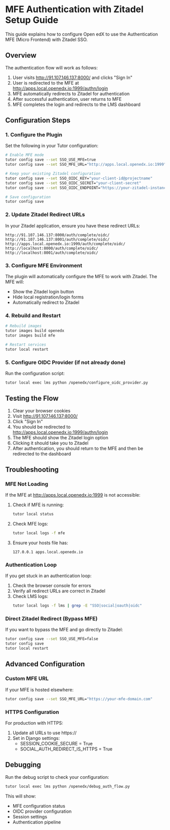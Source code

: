 # MFE Authentication with Zitadel Setup Guide

This guide explains how to configure Open edX to use the Authentication MFE (Micro Frontend) with Zitadel SSO.

## Overview

The authentication flow will work as follows:
1. User visits http://91.107.146.137:8000/ and clicks "Sign In"
2. User is redirected to the MFE at http://apps.local.openedx.io:1999/authn/login
3. MFE automatically redirects to Zitadel for authentication
4. After successful authentication, user returns to MFE
5. MFE completes the login and redirects to the LMS dashboard

## Configuration Steps

### 1. Configure the Plugin

Set the following in your Tutor configuration:

```bash
# Enable MFE mode
tutor config save --set SSO_USE_MFE=true
tutor config save --set SSO_MFE_URL="http://apps.local.openedx.io:1999"

# Keep your existing Zitadel configuration
tutor config save --set SSO_OIDC_KEY="your-client-id@projectname"
tutor config save --set SSO_OIDC_SECRET="your-client-secret"
tutor config save --set SSO_OIDC_ENDPOINT="https://your-zitadel-instance.zitadel.cloud"

# Save configuration
tutor config save
```

### 2. Update Zitadel Redirect URLs

In your Zitadel application, ensure you have these redirect URLs:

```
http://91.107.146.137:8000/auth/complete/oidc/
http://91.107.146.137:8001/auth/complete/oidc/
http://apps.local.openedx.io:1999/auth/complete/oidc/
http://localhost:8000/auth/complete/oidc/
http://localhost:8001/auth/complete/oidc/
```

### 3. Configure MFE Environment

The plugin will automatically configure the MFE to work with Zitadel. The MFE will:
- Show the Zitadel login button
- Hide local registration/login forms
- Automatically redirect to Zitadel

### 4. Rebuild and Restart

```bash
# Rebuild images
tutor images build openedx
tutor images build mfe

# Restart services
tutor local restart
```

### 5. Configure OIDC Provider (if not already done)

Run the configuration script:

```bash
tutor local exec lms python /openedx/configure_oidc_provider.py
```

## Testing the Flow

1. Clear your browser cookies
2. Visit http://91.107.146.137:8000/
3. Click "Sign In"
4. You should be redirected to http://apps.local.openedx.io:1999/authn/login
5. The MFE should show the Zitadel login option
6. Clicking it should take you to Zitadel
7. After authentication, you should return to the MFE and then be redirected to the dashboard

## Troubleshooting

### MFE Not Loading

If the MFE at http://apps.local.openedx.io:1999 is not accessible:

1. Check if MFE is running:
   ```bash
   tutor local status
   ```

2. Check MFE logs:
   ```bash
   tutor local logs -f mfe
   ```

3. Ensure your hosts file has:
   ```
   127.0.0.1 apps.local.openedx.io
   ```

### Authentication Loop

If you get stuck in an authentication loop:

1. Check the browser console for errors
2. Verify all redirect URLs are correct in Zitadel
3. Check LMS logs:
   ```bash
   tutor local logs -f lms | grep -E "SSO|social|oauth|oidc"
   ```

### Direct Zitadel Redirect (Bypass MFE)

If you want to bypass the MFE and go directly to Zitadel:

```bash
tutor config save --set SSO_USE_MFE=false
tutor config save
tutor local restart
```

## Advanced Configuration

### Custom MFE URL

If your MFE is hosted elsewhere:

```bash
tutor config save --set SSO_MFE_URL="https://your-mfe-domain.com"
```

### HTTPS Configuration

For production with HTTPS:

1. Update all URLs to use https://
2. Set in Django settings:
   - SESSION_COOKIE_SECURE = True
   - SOCIAL_AUTH_REDIRECT_IS_HTTPS = True

## Debugging

Run the debug script to check your configuration:

```bash
tutor local exec lms python /openedx/debug_auth_flow.py
```

This will show:
- MFE configuration status
- OIDC provider configuration
- Session settings
- Authentication pipeline